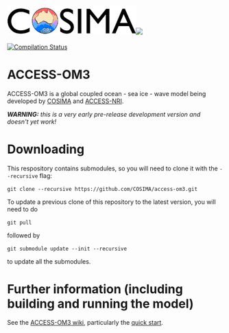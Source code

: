 <img src="https://github.com/COSIMA/logo/blob/master/png/logo_word.png" width="300"/><img src="https://www.access-nri.org.au/wp-content/themes/accessnri/images/logos/access_logo_rgb.svg" width="200"/>
<br/> <br/>
[![Compilation Status](https://github.com/COSIMA/access-om3/actions/workflows/compilation.yml/badge.svg)](https://github.com/COSIMA/access-om3/actions/workflows/compilation.yml)

# ACCESS-OM3

ACCESS-OM3 is a global coupled ocean - sea ice - wave model being developed by [COSIMA](http://www.cosima.org.au) and [ACCESS-NRI](https://www.access-nri.org.au/). 

<i><b>WARNING:</b> this is a very early pre-release development version and doesn't yet work!</i>

# Downloading

This respository contains submodules, so you will need to clone it with the `--recursive` flag:
```
git clone --recursive https://github.com/COSIMA/access-om3.git
```

To update a previous clone of this repository to the latest version, you will need to do 
```
git pull
```
followed by
```
git submodule update --init --recursive
```
to update all the submodules.

# Further information (including building and running the model)

See the [ACCESS-OM3 wiki](https://github.com/COSIMA/access-om3/wiki), particularly the [quick start](https://github.com/COSIMA/access-om3/wiki/Quick-start).
